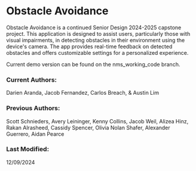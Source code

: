 # Obstacle Avoidance
Obstacle Avoidance is a continued Senior Design 2024-2025 capstone project. This application is designed to assist users, particularly those with visual impairments, in detecting obstacles in their environment using the device's camera. The app provides real-time feedback on detected obstacles and offers customizable settings for a personalized experience. 

Current demo version can be found on the nms_working_code branch. 

### Current Authors:
Darien Aranda, Jacob Fernandez, Carlos Breach, & Austin Lim

### Previous Authors:
Scott Schnieders, Avery Leininger, Kenny Collins, Jacob Weil, Alizea Hinz, Rakan Alrasheed, Cassidy Spencer, Olivia Nolan Shafer, Alexander Guerrero, Aidan Pearce 

### Last Modified: 
12/09/2024